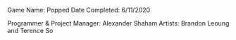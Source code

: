 Game Name: Popped
Date Completed: 6/11/2020

Programmer & Project Manager: Alexander Shaham
Artists: Brandon Leoung and Terence So
